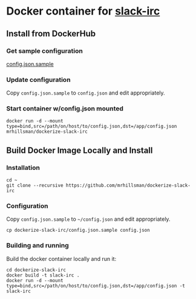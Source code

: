 Docker container for [slack-irc](https://github.com/ekmartin/slack-irc)
===

## Install from DockerHub
### Get sample configuration
[config.json.sample](https://raw.githubusercontent.com/mrhillsman/dockerize-slack-irc/master/config.json.sample)

### Update configuration
Copy `config.json.sample` to `config.json` and edit appropriately.

### Start container w/config.json mounted
```
docker run -d --mount type=bind,src=/path/on/host/to/config.json,dst=/app/config.json mrhillsman/dockerize-slack-irc
```

## Build Docker Image Locally and Install
### Installation
```
cd ~
git clone --recursive https://github.com/mrhillsman/dockerize-slack-irc
```

### Configuration
Copy `config.json.sample` to `~/config.json` and edit appropriately.
```
cp dockerize-slack-irc/config.json.sample config.json
```


### Building and running

Build the docker container locally and run it:

```
cd dockerize-slack-irc
docker build -t slack-irc .
docker run -d --mount type=bind,src=/path/on/host/to/config.json,dst=/app/config.json -t slack-irc
```
